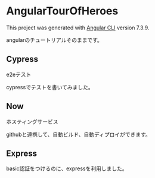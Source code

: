 # AngularTourOfHeroes

This project was generated with [Angular CLI](https://github.com/angular/angular-cli) version 7.3.9.

angularのチュートリアルそのままです。

## Cypress

e2eテスト

cypressでテストを書いてみました。

## Now

ホスティングサービス

githubと連携して、自動ビルド、自動ディプロイができます。

## Express
basic認証をつけるのに、expressを利用しました。
